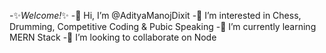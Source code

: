 
-✨_Welcome!_✨ 
-👋 Hi, I’m @AdityaManojDixit
-👀 I’m interested in Chess, Drumming, Competitive Coding & Pubic Speaking
-🌱 I’m currently learning MERN Stack
-💞️ I’m looking to collaborate on Node

